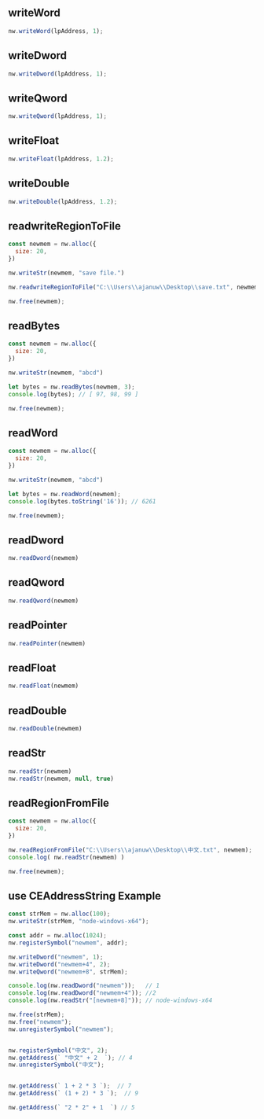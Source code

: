 ## writeWord
```js
nw.writeWord(lpAddress, 1);
```

## writeDword
```js
nw.writeDword(lpAddress, 1);
```

## writeQword
```js
nw.writeQword(lpAddress, 1);
```

## writeFloat
```js
nw.writeFloat(lpAddress, 1.2);
```

## writeDouble
```js
nw.writeDouble(lpAddress, 1.2);
```

## readwriteRegionToFile
```js
const newmem = nw.alloc({
  size: 20,
})

nw.writeStr(newmem, "save file.")

nw.readwriteRegionToFile("C:\\Users\\ajanuw\\Desktop\\save.txt", newmem, 20);

nw.free(newmem);
```

## readBytes
```js
const newmem = nw.alloc({
  size: 20,
})

nw.writeStr(newmem, "abcd")

let bytes = nw.readBytes(newmem, 3);
console.log(bytes); // [ 97, 98, 99 ]

nw.free(newmem);
```

## readWord
```js
const newmem = nw.alloc({
  size: 20,
})

nw.writeStr(newmem, "abcd")

let bytes = nw.readWord(newmem);
console.log(bytes.toString('16')); // 6261

nw.free(newmem);
```

## readDword
```js
nw.readDword(newmem)
```

## readQword
```js
nw.readQword(newmem)
```

## readPointer
```js
nw.readPointer(newmem)
```

## readFloat
```js
nw.readFloat(newmem)
```

## readDouble
```js
nw.readDouble(newmem)
```

## readStr
```js
nw.readStr(newmem)
nw.readStr(newmem, null, true)
```

## readRegionFromFile
```js
const newmem = nw.alloc({
  size: 20,
})

nw.readRegionFromFile("C:\\Users\\ajanuw\\Desktop\\中文.txt", newmem);
console.log( nw.readStr(newmem) )

nw.free(newmem);
```

## use CEAddressString Example
```js
const strMem = nw.alloc(100);
nw.writeStr(strMem, "node-windows-x64");

const addr = nw.alloc(1024);
nw.registerSymbol("newmem", addr);

nw.writeDword("newmem", 1);
nw.writeDword("newmem+4", 2);
nw.writeQword("newmem+8", strMem);

console.log(nw.readDword("newmem"));   // 1
console.log(nw.readDword("newmem+4")); //2
console.log(nw.readStr("[newmem+8]")); // node-windows-x64

nw.free(strMem);
nw.free("newmem");
nw.unregisterSymbol("newmem");


nw.registerSymbol("中文", 2);
nw.getAddress(` "中文" + 2  `); // 4
nw.unregisterSymbol("中文");


nw.getAddress(` 1 + 2 * 3 `);  // 7
nw.getAddress(` (1 + 2) * 3 `);  // 9

nw.getAddress(` "2 * 2" + 1  `) // 5
```